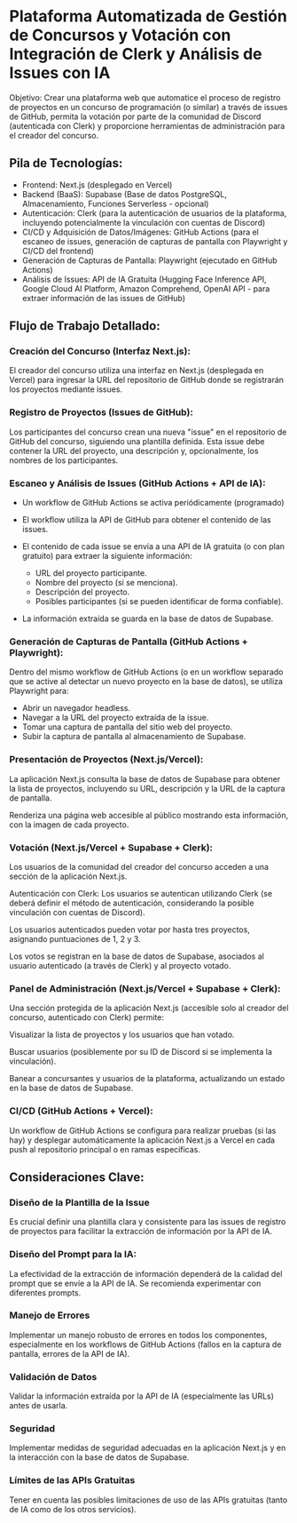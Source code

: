 # Plataforma Automatizada de Gestión de Concursos y Votación con Integración de Clerk y Análisis de Issues con IA

Objetivo: Crear una plataforma web que automatice el proceso de registro de proyectos en un concurso de programación (o similar) a través de issues de GitHub, permita la votación por parte de la comunidad de Discord (autenticada con Clerk) y proporcione herramientas de administración para el creador del concurso.

## Pila de Tecnologías:

- Frontend: Next.js (desplegado en Vercel)
- Backend (BaaS): Supabase (Base de datos PostgreSQL, Almacenamiento, Funciones Serverless - opcional)
- Autenticación: Clerk (para la autenticación de usuarios de la plataforma, incluyendo potencialmente la vinculación con cuentas de Discord)
- CI/CD y Adquisición de Datos/Imágenes: GitHub Actions (para el escaneo de issues, generación de capturas de pantalla con Playwright y CI/CD del frontend)
- Generación de Capturas de Pantalla: Playwright (ejecutado en GitHub Actions)
- Análisis de Issues: API de IA Gratuita (Hugging Face Inference API, Google Cloud AI Platform, Amazon Comprehend, OpenAI API - para extraer información de las issues de GitHub)

## Flujo de Trabajo Detallado:

### Creación del Concurso (Interfaz Next.js):

El creador del concurso utiliza una interfaz en Next.js (desplegada en Vercel) para ingresar la URL del repositorio de GitHub donde se registrarán los proyectos mediante issues.

### Registro de Proyectos (Issues de GitHub):

Los participantes del concurso crean una nueva "issue" en el repositorio de GitHub del concurso, siguiendo una plantilla definida. Esta issue debe contener la URL del proyecto, una descripción y, opcionalmente, los nombres de los participantes.

### Escaneo y Análisis de Issues (GitHub Actions + API de IA):

- Un workflow de GitHub Actions se activa periódicamente (programado)
- El workflow utiliza la API de GitHub para obtener el contenido de las issues.
- El contenido de cada issue se envía a una API de IA gratuita (o con plan gratuito) para extraer la siguiente información:

  - URL del proyecto participante.
  - Nombre del proyecto (si se menciona).
  - Descripción del proyecto.
  - Posibles participantes (si se pueden identificar de forma confiable).

- La información extraída se guarda en la base de datos de Supabase.

### Generación de Capturas de Pantalla (GitHub Actions + Playwright):

Dentro del mismo workflow de GitHub Actions (o en un workflow separado que se active al detectar un nuevo proyecto en la base de datos), se utiliza Playwright para:

- Abrir un navegador headless.
- Navegar a la URL del proyecto extraída de la issue.
- Tomar una captura de pantalla del sitio web del proyecto.
- Subir la captura de pantalla al almacenamiento de Supabase.

### Presentación de Proyectos (Next.js/Vercel):

La aplicación Next.js consulta la base de datos de Supabase para obtener la lista de proyectos, incluyendo su URL, descripción y la URL de la captura de pantalla.

Renderiza una página web accesible al público mostrando esta información, con la imagen de cada proyecto.

### Votación (Next.js/Vercel + Supabase + Clerk):

Los usuarios de la comunidad del creador del concurso acceden a una sección de la aplicación Next.js.

Autenticación con Clerk: Los usuarios se autentican utilizando Clerk (se deberá definir el método de autenticación, considerando la posible vinculación con cuentas de Discord).

Los usuarios autenticados pueden votar por hasta tres proyectos, asignando puntuaciones de 1, 2 y 3.

Los votos se registran en la base de datos de Supabase, asociados al usuario autenticado (a través de Clerk) y al proyecto votado.

### Panel de Administración (Next.js/Vercel + Supabase + Clerk):

Una sección protegida de la aplicación Next.js (accesible solo al creador del concurso, autenticado con Clerk) permite:

Visualizar la lista de proyectos y los usuarios que han votado.

Buscar usuarios (posiblemente por su ID de Discord si se implementa la vinculación).

Banear a concursantes y usuarios de la plataforma, actualizando un estado en la base de datos de Supabase.

### CI/CD (GitHub Actions + Vercel):

Un workflow de GitHub Actions se configura para realizar pruebas (si las hay) y desplegar automáticamente la aplicación Next.js a Vercel en cada push al repositorio principal o en ramas específicas.

## Consideraciones Clave:

### Diseño de la Plantilla de la Issue

Es crucial definir una plantilla clara y consistente para las issues de registro de proyectos para facilitar la extracción de información por la API de IA.

### Diseño del Prompt para la IA:

La efectividad de la extracción de información dependerá de la calidad del prompt que se envíe a la API de IA. Se recomienda experimentar con diferentes prompts.

### Manejo de Errores

Implementar un manejo robusto de errores en todos los componentes, especialmente en los workflows de GitHub Actions (fallos en la captura de pantalla, errores de la API de IA).

### Validación de Datos

Validar la información extraída por la API de IA (especialmente las URLs) antes de usarla.

### Seguridad

Implementar medidas de seguridad adecuadas en la aplicación Next.js y en la interacción con la base de datos de Supabase.

### Límites de las APIs Gratuitas

Tener en cuenta las posibles limitaciones de uso de las APIs gratuitas (tanto de IA como de los otros servicios).
